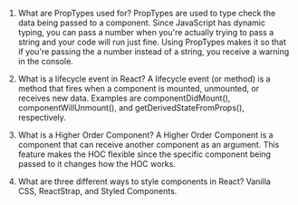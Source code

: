 1. What are PropTypes used for?
    PropTypes are used to type check the data being passed to a component. Since JavaScript has dynamic typing, you can pass a number when you're actually trying to pass a string and your code will run just fine. Using PropTypes makes it so that if you're passing the a number instead of a string, you receive a warning in the console.

2. What is a lifecycle event in React?
    A lifecycle event (or method) is a method that fires when a component is mounted, unmounted, or receives new data. Examples are componentDidMount(), componentWillUnmount(), and getDerivedStateFromProps(), respectively.

3. What is a Higher Order Component?
    A Higher Order Component is a component that can receive another component as an argument. This feature makes the HOC flexible since the specific component being passed to it changes how the HOC works.

4. What are three different ways to style components in React?
    Vanilla CSS, ReactStrap, and Styled Components.
